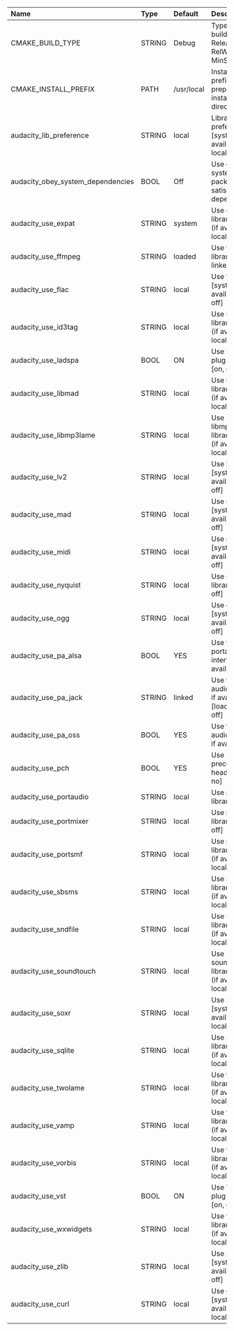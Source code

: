 | Name                              | Type   | Default    | Description                                                     |
| :-------------------------------- | :----- | :--------- | :-------------------------------------------------------------- |
| CMAKE_BUILD_TYPE                  | STRING | Debug      | Type of the build: Debug, Release, RelWithDebInfo, MinSizeRel   |
| CMAKE_INSTALL_PREFIX              | PATH   | /usr/local | Install path prefix, prepended onto install directories.        |
| audacity_lib_preference           | STRING | local      | Library preference [system (if available), local]               |
| audacity_obey_system_dependencies | BOOL   | Off        | Use only system packages to satisfy dependencies                |
| audacity_use_expat                | STRING | system     | Use expat library [system (if available), local, off]           |
| audacity_use_ffmpeg               | STRING | loaded     | Use ffmpeg library [loaded, linked, off]                        |
| audacity_use_flac                 | STRING | local      | Use flac library [system (if available), local, off]            |
| audacity_use_id3tag               | STRING | local      | Use id3tag library [system (if available), local, off]          |
| audacity_use_ladspa               | BOOL   | ON         | Use LADSPA plug-in support [on, off]                            |
| audacity_use_libmad               | STRING | local      | Use libmad library [system (if available), local, off]          |
| audacity_use_libmp3lame           | STRING | local      | Use libmp3lame library [system (if available), local, off]      |
| audacity_use_lv2                  | STRING | local      | Use lv2 library [system (if available), local, off]             |
| audacity_use_mad                  | STRING | local      | Use mad library [system (if available), local, off]             |
| audacity_use_midi                 | STRING | local      | Use midi library [system (if available), local, off]            |
| audacity_use_nyquist              | STRING | local      | Use nyquist library [local, off]                                |
| audacity_use_ogg                  | STRING | local      | Use ogg library [system (if available), local, off]             |
| audacity_use_pa_alsa              | BOOL   | YES        | Use the portaudio ALSA interface if available                   |
| audacity_use_pa_jack              | STRING | linked     | Use the JACK audio interface if available [loaded, linked, off] |
| audacity_use_pa_oss               | BOOL   | YES        | Use the OSS audio interface if available                        |
| audacity_use_pch                  | BOOL   | YES        | Use precompiled headers [yes, no]                               |
| audacity_use_portaudio            | STRING | local      | Use portaudio library [local]                                   |
| audacity_use_portmixer            | STRING | local      | Use portmixer library [local, off]                              |
| audacity_use_portsmf              | STRING | local      | Use portsmf library [system (if available), local, off]         |
| audacity_use_sbsms                | STRING | local      | Use sbsms library [system (if available), local, off]           |
| audacity_use_sndfile              | STRING | local      | Use sndfile library [system (if available), local]              |
| audacity_use_soundtouch           | STRING | local      | Use soundtouch library [system (if available), local, off]      |
| audacity_use_soxr                 | STRING | local      | Use soxr library [system (if available), local]                 |
| audacity_use_sqlite               | STRING | local      | Use sqlite library [system (if available), local]               |
| audacity_use_twolame              | STRING | local      | Use twolame library [system (if available), local, off]         |
| audacity_use_vamp                 | STRING | local      | Use vamp library [system (if available), local, off]            |
| audacity_use_vorbis               | STRING | local      | Use vorbis library [system (if available), local, off]          |
| audacity_use_vst                  | BOOL   | ON         | Use VST2 plug-in support [on, off]                              |
| audacity_use_wxwidgets            | STRING | local      | Use wxwidgets library [system (if available), local, off]       |
| audacity_use_zlib                 | STRING | local      | Use zlib library [system (if available), local, off]            |
| audacity_use_curl                 | STRING | local      | Use curl library [system (if available), local]                 |